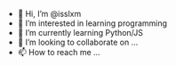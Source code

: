 - 👋 Hi, I’m @isslxm
- 👀 I’m interested in learning programming
- 🌱 I’m currently learning Python/JS
- 💞️ I’m looking to collaborate on ...
- 📫 How to reach me ...

<!---
isslxm/isslxm is a ✨ special ✨ repository because its `README.md` (this file) appears on your GitHub profile.
You can click the Preview link to take a look at your changes.
--->
